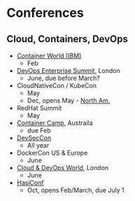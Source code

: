 # Conferences

## Cloud, Containers, DevOps

* [Container World (IBM)](https://tmt.knect365.com/container-world/)
  - Feb
* [DevOps Enterprise Summit](https://events.itrevolution.com/eur/), London
  - June, due before March?
* CloudNativeCon / KubeCon
  - May
  - Dec, opens May - [North Am.](https://events.linuxfoundation.org/events/kubecon-cloudnativecon-north-america-2018/program/call-for-proposals-cfp/)
* RedHat Summit
  - May
* [Container Camp](https://2018.container.camp/au/schedule/), Austraila
  - due Feb
* [DevSecCon](https://www.devseccon.com/call-for-proposals/)
  - All year
* DockerCon US & Europe
  - June
* [Cloud & DevOps World](https://tmt.knect365.com/cloud-devops-world/), London
  - June
* [HasiConf](https://www.hashiconf.com/call-for-proposals.html)
  - Oct, opens Feb/March, due July 1
